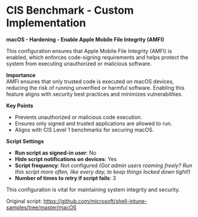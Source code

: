 # CIS Benchmark - Custom Implementation

**macOS - Hardening - Enable Apple Mobile File Integrity (AMFI)**

This configuration ensures that Apple Mobile File Integrity (AMFI) is enabled, which enforces code-signing requirements and helps protect the system from executing unauthorized or malicious software.

**Importance**  
AMFI ensures that only trusted code is executed on macOS devices, reducing the risk of running unverified or harmful software. Enabling this feature aligns with security best practices and minimizes vulnerabilities.

**Key Points**  
- Prevents unauthorized or malicious code execution.  
- Ensures only signed and trusted applications are allowed to run.  
- Aligns with CIS Level 1 benchmarks for securing macOS.  

**Script Settings**  
- **Run script as signed-in user**: No  
- **Hide script notifications on devices**: Yes  
- **Script frequency**: Not configured *(Got admin users roaming freely? Run this script more often, like every day, to keep things locked down tight!)*  
- **Number of times to retry if script fails**: 3  

This configuration is vital for maintaining system integrity and security.

Original script: https://github.com/microsoft/shell-intune-samples/tree/master/macOS 




